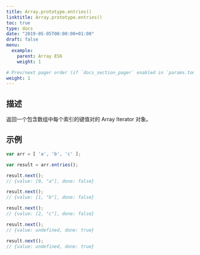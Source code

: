 ```yaml
---
title: Array.prototype.entries()
linktitle: Array.prototype.entries()
toc: true
type: docs
date: "2019-05-05T00:00:00+01:00"
draft: false
menu:
  example:
    parent: Array ES6
    weight: 1

# Prev/next pager order (if `docs_section_pager` enabled in `params.toml`)
weight: 1
---
```


## 描述

返回一个包含数组中每个索引的键值对的 Array Iterator 对象。

## 示例

```js
var arr = [ 'a', 'b', 'c' ];

var result = arr.entries();

result.next();
// {value: [0, "a"], done: false}

result.next();
// {value: [1, "b"], done: false}

result.next();
// {value: [2, "c"], done: false}

result.next();
// {value: undefined, done: true}

result.next();
// {value: undefined, done: true}
```